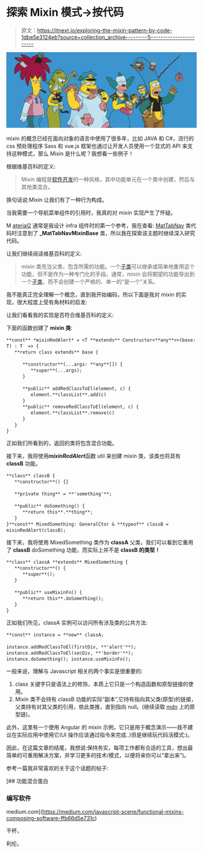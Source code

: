# 探索 Mixin 模式→按代码

> 原文：<https://itnext.io/exploring-the-mixin-pattern-by-code-1dbe5e3124eb?source=collection_archive---------5----------------------->

![](img/199cc1b2eb9c58ebb6c8714c298e542b.png)

mixin 的概念已经在面向对象的语言中使用了很多年，比如 JAVA 和 C#，流行的 css 预处理程序 Sass 和 vue.js 框架也通过让开发人员使用一个显式的 API 来支持这种模式，那么 Mixin 是什么呢？我想看一些例子！

根据维基百科的定义:

> Mixin 编程是[软件开发](https://en.wikipedia.org/wiki/Software_development)的一种风格，其中功能单元在一个类中创建，然后与其他类混合。

换句话说:Mixin 让我们有了一种行为构成。

当我需要一个导航菜单组件的引用时，我真的对 mixin 实现产生了怀疑。

M [aterial2](https://github.com/angular/material2) 通常是我设计 infra 组件时的第一个参考，我在查看: [MatTabNav](https://github.com/angular/material2/blob/4f755cf10c383b7e26190d5d1f36caa2a08b137f/src/lib/tabs/tab-nav-bar/tab-nav-bar.ts#L75) 类代码时注意到了 **_MatTabNavMixinBase** 类，所以我在探索该主题时继续深入研究代码。

让我们继续阅读维基百科的定义:

> mixin 类充当父类，包含所需的功能。一个[子类](https://en.wikipedia.org/wiki/Subclass_(computer_science))可以继承或简单地重用这个功能，但不是作为一种专门化的手段。通常，mixin 会将期望的功能导出到一个[子类](https://en.wikipedia.org/wiki/Subclass_(computer_science))，而不会创建一个严格的、单一的“是一个”关系。

我不能真正完全理解一个概念，直到我开始编码，所以下面是我对 mixin 的实现，很大程度上受有角材料的启发:

让我们看看我的实现是否符合维基百科的定义:

下面的函数创建了 **mixin 类**:

```
**const** *mixinRedAlert* = <T **extends** Constructor<**any**>>(base: T) : T  => {
   **return class extends** base {

      **constructor**(...args: **any**[]) {
         **super**(...args);
      }

      **public** addRedClassToEl(element, c) {
         element.**classList**.add(c)
      }
      **public** removeRedClassToEl(element, c) {
         element.**classList**.remove(c)
      }
   }
}
```

正如我们所看到的，返回的类将包含混合功能。

接下来，我将使用***mixinRedAlert***函数 util 来创建 mixin 类，该类也将具有 **classB** 功能。

```
**class** classB {
   **constructor**() {}

   **private thing** = **'something'**;

   **public** doSomething() {
      **return this**.**thing**;
   }
}**const** MixedSomething: GeneralCtor & **typeof** classB = mixinRedAlert(classB);
```

接下来，我将使用 MixedSomething 类作为 **classA** 父类，我们可以看到它重用了 **classB** doSomething 功能，而实际上并不是 **classB 的类型！**

```
**class** classA **extends** MixedSomething {
   **constructor**() {
      **super**();
   }

   **public** useMixinFn() {
      **return this**.doSomething();
   }
}
```

正如我们所见，classA 实例可以访问所有涉及类的公共方法:

```
**const** instance = **new** classA;

instance.addRedClassToEl(firstDiv, **'alert'**);
instance.addRedClassToEl(secDiv, **'border'**);
instance.doSomething(); instance.useMixinFn();
```

一般来说，理解与 Javascript 相关的两个事实是很重要的:

1.  class 关键字只是语法上的修饰，本质上它只是一个构造函数和原型链接的使用。
2.  Mixin 类不会持有 classB 功能的实际“副本”,它持有指向其父类(原型)的链接，父类持有对其父类的引用，依此类推，直到指向 null。(继续读取 [mdn](https://developer.mozilla.org/en-US/docs/Web/JavaScript/Inheritance_and_the_prototype_chain) 上的原型链)。

此外，这里有一个使用 Angular 的 mixin 示例，它只是用于概念演示——我不建议在实际应用中使用它(UI 操作应该通过指令来完成..)但是继续玩代码活模式:)。

因此，在这篇文章的结尾，我想说:保持务实，每项工作都有合适的工具，想出最简单的可重用解决方案，并学习更多的技术/模式，以便将来你可以“拿出来”)。

参考一篇我非常喜欢的关于这个话题的帖子:

[](https://medium.com/javascript-scene/functional-mixins-composing-software-ffb66d5e731c) [## 功能混合蛋白

### 编写软件

medium.com](https://medium.com/javascript-scene/functional-mixins-composing-software-ffb66d5e731c) 

干杯，

利伦。